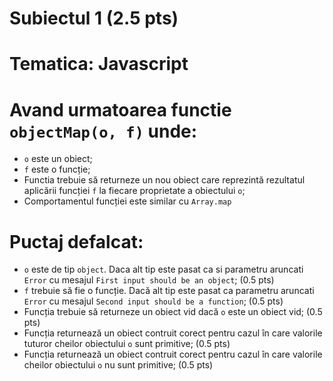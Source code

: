 # Subiectul 1 (2.5 pts)
# Tematica: Javascript

# Avand urmatoarea functie `objectMap(o, f)` unde:
- `o` este un obiect;
- `f` este o funcție;
- Functia trebuie să returneze un nou obiect care reprezintă rezultatul aplicării funcției `f` la fiecare proprietate a obiectului `o`;
- Comportamentul funcției este similar cu `Array.map`

# Puctaj defalcat:
- `o` este de tip `object`. Daca alt tip este pasat ca si parametru aruncati `Error` cu mesajul `First input should be an object`; (0.5 pts)
- `f` trebuie să fie o funcție. Dacă alt tip este pasat ca parametru aruncati `Error` cu mesajul `Second input should be a function`; (0.5 pts)
- Funcția trebuie să returneze un obiect vid dacă `o` este un obiect vid; (0.5 pts)
- Funcția returnează un obiect contruit corect pentru cazul în care valorile tuturor cheilor obiectului `o` sunt primitive; (0.5 pts)
- Funcția returnează un obiect contruit corect pentru cazul în care valorile cheilor obiectului `o` nu sunt primitive; (0.5 pts)